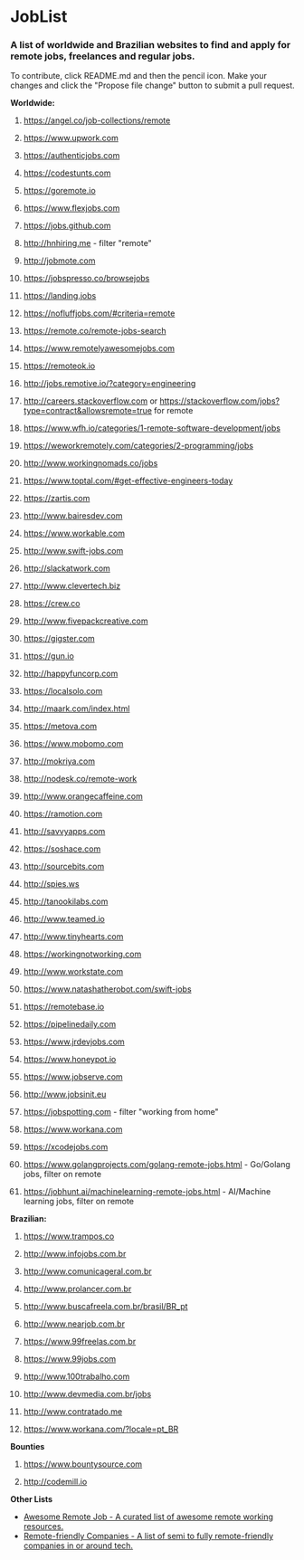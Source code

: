 # JobList
### A list of worldwide and Brazilian websites to find and apply for remote jobs, freelances and regular jobs.

To contribute, click README.md and then the pencil icon. Make your changes and click the "Propose file change" button to submit a pull request.

**Worldwide:**

1. https://angel.co/job-collections/remote

1. https://www.upwork.com

1. https://authenticjobs.com

1. https://codestunts.com

1. https://goremote.io

1. https://www.flexjobs.com

1. https://jobs.github.com

1. http://hnhiring.me - filter "remote"

1. http://jobmote.com

1. https://jobspresso.co/browsejobs

1. https://landing.jobs

1. https://nofluffjobs.com/#criteria=remote

1. https://remote.co/remote-jobs-search

1. https://www.remotelyawesomejobs.com

1. https://remoteok.io

1. http://jobs.remotive.io/?category=engineering

1. http://careers.stackoverflow.com or https://stackoverflow.com/jobs?type=contract&allowsremote=true for remote

1. https://www.wfh.io/categories/1-remote-software-development/jobs

1. https://weworkremotely.com/categories/2-programming/jobs

1. http://www.workingnomads.co/jobs

1. https://www.toptal.com/#get-effective-engineers-today

1. https://zartis.com

1. http://www.bairesdev.com

1. https://www.workable.com

1. http://www.swift-jobs.com

1. http://slackatwork.com

1. http://www.clevertech.biz

1. https://crew.co

1. http://www.fivepackcreative.com

1. https://gigster.com

1. https://gun.io

1. http://happyfuncorp.com

1. https://localsolo.com

1. http://maark.com/index.html

1. https://metova.com

1. https://www.mobomo.com

1. http://mokriya.com

1. http://nodesk.co/remote-work

1. http://www.orangecaffeine.com

1. https://ramotion.com

1. http://savvyapps.com

1. https://soshace.com

1. http://sourcebits.com

1. http://spies.ws

1. http://tanookilabs.com

1. http://www.teamed.io

1. http://www.tinyhearts.com

1. https://workingnotworking.com

1. http://www.workstate.com

1. https://www.natashatherobot.com/swift-jobs

1. https://remotebase.io

1. https://pipelinedaily.com

1. https://www.jrdevjobs.com

1. https://www.honeypot.io

1. https://www.jobserve.com

1. http://www.jobsinit.eu

1. https://jobspotting.com -  filter "working from home" 

1. https://www.workana.com

1. https://xcodejobs.com

1. https://www.golangprojects.com/golang-remote-jobs.html - Go/Golang jobs, filter on remote

1. https://jobhunt.ai/machinelearning-remote-jobs.html - AI/Machine learning jobs, filter on remote  

**Brazilian:**

1. https://www.trampos.co

1. http://www.infojobs.com.br

1. http://www.comunicageral.com.br

1. http://www.prolancer.com.br

1. http://www.buscafreela.com.br/brasil/BR_pt

1. http://www.nearjob.com.br

1. https://www.99freelas.com.br

1. https://www.99jobs.com

1. http://www.100trabalho.com

1. http://www.devmedia.com.br/jobs

1. http://www.contratado.me

1. https://www.workana.com/?locale=pt_BR

**Bounties**

1. https://www.bountysource.com

1. http://codemill.io

**Other Lists**

- [Awesome Remote Job - A curated list of awesome remote working resources.](https://github.com/lukasz-madon/awesome-remote-job)
- [Remote-friendly Companies - A list of semi to fully remote-friendly companies in or around tech.](https://github.com/jessicard/remote-jobs)
